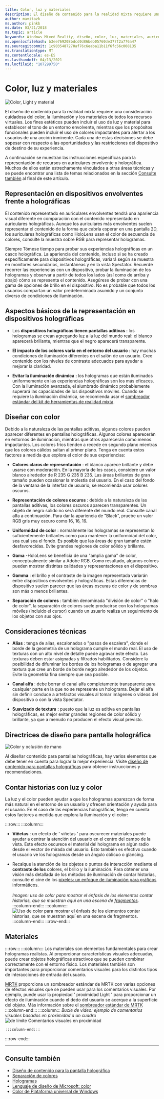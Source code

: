 ```yaml
---
title: Color, luz y materiales
description: El diseño de contenido para la realidad mixta requiere una consideración cuidadosa del color, la iluminación y los materiales para todos los recursos visuales.
author: mavitazk
ms.author: pinkb
ms.date: 03/21/2018
ms.topic: article
keywords: Windows Mixed Reality, diseño, color, luz, materiales, auriculares de realidad mixta, auriculares de realidad mixta de Windows, auriculares de realidad virtual, HoloLens, MRTK, kit de herramientas de realidad mixta
ms.openlocfilehash: b3ee769208bdcd0d86beb05760de377f2a776a47
ms.sourcegitcommit: 1c9035487270af76c6eaba11b11f6fc56c008135
ms.translationtype: MT
ms.contentlocale: es-ES
ms.lasthandoff: 04/13/2021
ms.locfileid: "107299750"
---
```

# <a name="color-light-and-materials"></a>Color, luz y materiales

![Color, Light y material](images/RemoteRendering.jpg)

El diseño de contenido para la realidad mixta requiere una consideración cuidadosa del color, la iluminación y los materiales de todos los recursos virtuales. Los fines estéticos pueden incluir el uso de luz y material para establecer el tono de un entorno envolvente, mientras que los propósitos funcionales pueden incluir el uso de colores impactantes para alertar a los usuarios de una acción inminente. Cada una de estas decisiones se debe sopesar con respecto a las oportunidades y las restricciones del dispositivo de destino de su experiencia.

A continuación se muestran las instrucciones específicas para la representación de recursos en auriculares envolvente y holográfica. Muchos de ellos están estrechamente vinculados a otras áreas técnicas y se puede encontrar una lista de temas relacionados en la sección [Consulte también](color-light-and-materials.md#see-also) al final de este artículo.

## <a name="rendering-on-immersive-vs-holographic-devices"></a>Representación en dispositivos envolventes frente a holográficas

El contenido representado en auriculares envolventes tendrá una apariencia visual diferente en comparación con el contenido representado en auriculares holográficas. Aunque los auriculares más envolventes suelen representar el contenido de la forma que cabría esperar en una pantalla 2D, los auriculares holográficas como HoloLens usan el color de secuencia de colores, consulte la muestra sobre RGB para representar hologramas.

Siempre Tómese tiempo para probar sus experiencias holográficas en un casco holográfica. La apariencia del contenido, incluso si se ha creado específicamente para dispositivos holográficas, variará según se muestra en monitores secundarios, instantáneas y en la vista Spectator. Recuerde recorrer las experiencias con un dispositivo, probar la iluminación de los hologramas y observar a partir de todos los lados (así como de arriba y abajo) cómo se representa el contenido. Asegúrese de probar con una gama de opciones de brillo en el dispositivo. No es probable que todos los usuarios compartan un valor predeterminado asumido y un conjunto diverso de condiciones de iluminación.

## <a name="fundamentals-of-rendering-on-holographic-devices"></a>Aspectos básicos de la representación en dispositivos holográficas

* Los **dispositivos holográficas tienen pantallas aditivas** : los hologramas se crean agregando luz a la luz del mundo real: el blanco aparecerá brillante, mientras que el negro aparecerá transparente.

* **El impacto de los colores varía en el entorno del usuario** : hay muchas condiciones de iluminación diferentes en el salón de un usuario. Cree contenido con los niveles de contraste adecuados para ayudar a mejorar la claridad.

* **Evitar la iluminación dinámica** : los hologramas que están iluminados uniformemente en las experiencias holográficas son los más eficaces. Con la iluminación avanzada, el alumbrado dinámico probablemente superará las capacidades de los dispositivos móviles. Cuando se requiere la iluminación dinámica, se recomienda usar el [sombreador estándar del kit de herramientas de realidad mixta](https://github.com/microsoft/MixedRealityToolkit-Unity/blob/mrtk_release/Documentation/README_MRTKStandardShader.md). 

## <a name="designing-with-color"></a>Diseñar con color

Debido a la naturaleza de las pantallas aditivas, algunos colores pueden aparecer diferentes en pantallas holográficas. Algunos colores aparecerán en entornos de iluminación, mientras que otros aparecerán como menos impactantes. Los colores fríos tienden a recede en segundo plano mientras que los colores cálidos saltan al primer plano. Tenga en cuenta estos factores a medida que explora el color de sus experiencias:

* **Colores claros de representación** : el blanco aparece brillante y debe usarse con moderación. En la mayoría de los casos, considere un valor blanco alrededor de R 235 G 235 B 235. Las áreas brillantes de gran tamaño pueden ocasionar la molestia del usuario. En el caso del fondo de la ventana de la interfaz de usuario, se recomienda usar colores oscuros.

* **Representación de colores oscuros** : debido a la naturaleza de las pantallas aditivas, los colores oscuros aparecen transparentes. Un objeto de negro sólido no será diferente del mundo real. Consulte canal alfa a continuación. Para dar la apariencia de "Black", pruebe un valor RGB gris muy oscuro como 16, 16, 16.

* **Uniformidad de color** : normalmente los hologramas se representan lo suficientemente brillantes como para mantener la uniformidad del color, sea cual sea el fondo. Es posible que las áreas de gran tamaño estén desfavorecidas. Evite grandes regiones de color sólido y brillante.

* **Gama** -HoloLens se beneficia de una "amplia gama" de color, conceptualmente similar a Adobe RGB. Como resultado, algunos colores pueden mostrar distintas calidades y representaciones en el dispositivo.

* **Gamma** : el brillo y el contraste de la imagen representada variarán entre dispositivos envolventes y holográficas. Estas diferencias de dispositivo suelen parecer que las áreas oscuras de color y de sombras son más o menos brillantes.

* **Separación de colores** : también denominada "división de color" o "halo de color", la separación de colores suele producirse con los hologramas móviles (incluido el cursor) cuando un usuario realiza un seguimiento de los objetos con sus ojos.

## <a name="technical-considerations"></a>Consideraciones técnicas

* **Alias** : tenga de alias, escalonados o "pasos de escalera", donde el borde de la geometría de un holograma cumple el mundo real. El uso de texturas con un alto nivel de detalle puede agravar este efecto. Las texturas deben estar asignadas y filtrados habilitados. Considere la posibilidad de difuminar los bordes de los hologramas o de agregar una textura que cree un borde de borde negro alrededor de los objetos. Evite la geometría fina siempre que sea posible.

* **Canal alfa** : debe borrar el canal alfa completamente transparente para cualquier parte en la que no se represente un holograma. Dejar el alfa sin definir conduce a artefactos visuales al tomar imágenes o vídeos del dispositivo o con la vista Spectator.

* **Suavizado de textura** : puesto que la luz es aditiva en pantallas holográficas, es mejor evitar grandes regiones de color sólido y brillante, ya que a menudo no producen el efecto visual previsto.

## <a name="design-guidelines-for-holographic-display"></a>Directrices de diseño para pantalla holográfica

![Color y oclusión de mano](images/color_handocclusion.jpg)

Al diseñar contenido para pantallas holográficas, hay varios elementos que debe tener en cuenta para lograr la mejor experiencia. Visite [diseño de contenido para pantallas holográficas](designing-content-for-holographic-display.md) para obtener instrucciones y recomendaciones.

## <a name="storytelling-with-light-and-color"></a>Contar historias con luz y color

La luz y el color pueden ayudar a que los hologramas aparezcan de forma más natural en el entorno de un usuario y ofrecen orientación y ayuda para el usuario. En el caso de las experiencias holográficas, tenga en cuenta estos factores a medida que explora la iluminación y el color:

:::row:::
    :::column:::
* **Viñetas** : un efecto de ' viñetas ' para oscurecer materiales puede ayudar a centrar la atención del usuario en el centro del campo de la vista. Este efecto oscurece el material del holograma en algún radio desde el vector de mirada del usuario. Esto también es efectivo cuando el usuario ve los hologramas desde un ángulo oblicuo o glancing.

* Recalque la atención de los objetos o puntos de interacción mediante el **contraste de los** colores, el brillo y la iluminación. Para obtener una visión más detallada de los métodos de iluminación de contar historias, consulte el cine de los [píxeles: un enfoque de iluminación para gráficos informáticos](http://media.siggraph.org/education/cgsource/Archive/ConfereceCourses/S96/course30.pdf).<br>
        <br>
        *Imagen: uso de color para mostrar el énfasis de los elementos contar historias, que se muestran aquí en una escena de [fragmentos](https://www.microsoft.com/p/fragments/9nblggh5ggm8).*
    :::column-end:::
        :::column:::
        ![Uso de color para mostrar el énfasis de los elementos contar historias, que se muestran aquí en una escena de fragmentos.](images/640px-fragments.jpg)<br>
    :::column-end:::
:::row-end:::

## <a name="materials"></a>Materiales

:::row:::
    :::column:::
Los materiales son elementos fundamentales para crear hologramas realistas. Al proporcionar características visuales adecuadas, puede crear objetos holográficas atractivos que se pueden combinar correctamente con el entorno físico. Los materiales también son importantes para proporcionar comentarios visuales para los distintos tipos de interacciones de entrada del usuario.  

[MRTK](https://github.com/Microsoft/MixedRealityToolkit-Unity) proporciona un sombreador estándar de MRTK con varias opciones de efectos visuales que se pueden usar para los comentarios visuales. Por ejemplo, puede usar la propiedad ' proximidad Light ' para proporcionar un efecto de iluminación cuando el dedo del usuario se acerque a la superficie del objeto. Más información sobre el [sombreador estándar de MRTK](https://docs.microsoft.com/windows/mixed-reality/mrtk-unity/features/rendering/mrtk-standard-shader)
    :::column-end:::
        :::column:::
    *Bucle de vídeo: ejemplo de comentarios visuales basados en proximidad a un cuadro* 
     ![ de límite Comentarios visuales en proximidad](images/HoloLens2_Proximity.gif)

    :::column-end:::
:::row-end:::
<br>

---

## <a name="see-also"></a>Consulte también
* [Diseño de contenido para la pantalla holográfica](designing-content-for-holographic-display.md)
* [Separación de colores](../develop/platform-capabilities-and-apis/hologram-stability.md#color-separation)
* [Hologramas](../discover/hologram.md)
* [Lenguaje de diseño de Microsoft: color](https://www.microsoft.com/design/color)
* [Color de Plataforma universal de Windows](/windows/uwp/style/color)